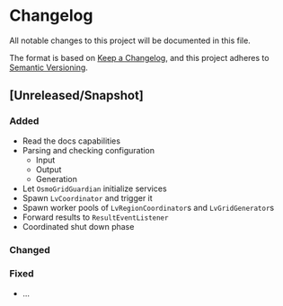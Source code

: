 # Changelog
All notable changes to this project will be documented in this file.

The format is based on [Keep a Changelog](https://keepachangelog.com/en/1.0.0/),
and this project adheres to [Semantic Versioning](https://semver.org/spec/v2.0.0.html).

## [Unreleased/Snapshot]

### Added
- Read the docs capabilities
- Parsing and checking configuration
  - Input
  - Output
  - Generation
- Let `OsmoGridGuardian` initialize services
- Spawn `LvCoordinator` and trigger it
- Spawn worker pools of `LvRegionCoordinator`s and `LvGridGenerator`s
- Forward results to `ResultEventListener`
- Coordinated shut down phase

### Changed

### Fixed
-  ...
